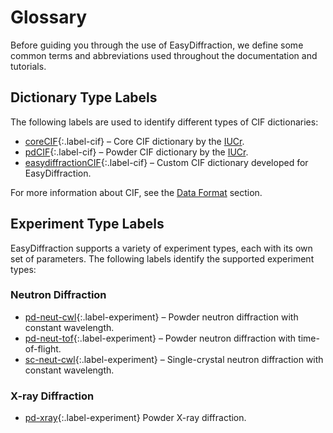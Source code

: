 # Glossary

Before guiding you through the use of EasyDiffraction, we define some
common terms and abbreviations used throughout the documentation and tutorials.

## Dictionary Type Labels

The following labels are used to identify different types of CIF dictionaries:

- [coreCIF][1]{:.label-cif} – Core CIF dictionary by the
  [IUCr](https://www.iucr.org).
- [pdCIF][2]{:.label-cif} – Powder CIF dictionary by the
  [IUCr](https://www.iucr.org).
- [easydiffractionCIF][0]{:.label-cif} – Custom CIF dictionary developed for 
  EasyDiffraction.

For more information about CIF, see the [Data Format](data-format.md) section.

## Experiment Type Labels

EasyDiffraction supports a variety of experiment types, each with its own set of
parameters. The following labels identify the supported experiment types:

### Neutron Diffraction

- [pd-neut-cwl][0]{:.label-experiment} – Powder neutron diffraction with constant
  wavelength.
- [pd-neut-tof][0]{:.label-experiment} – Powder neutron diffraction with
  time-of-flight.
- [sc-neut-cwl][0]{:.label-experiment} – Single-crystal neutron diffraction with
  constant wavelength.

### X-ray Diffraction

- [pd-xray][0]{:.label-experiment} Powder X-ray diffraction.

<!-- prettier-ignore-start -->
[0]: #
[1]: https://www.iucr.org/resources/cif/dictionaries/browse/cif_core
[2]: https://www.iucr.org/resources/cif/dictionaries/browse/cif_pd
[3]: #experiment-type-labels
<!-- prettier-ignore-end -->
